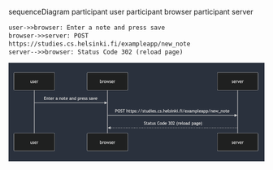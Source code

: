 sequenceDiagram
participant user
participant browser
participant server

    user->>browser: Enter a note and press save
    browser->>server: POST https://studies.cs.helsinki.fi/exampleapp/new_note
    server-->>browser: Status Code 302 (reload page)

![Diagram](part0/img/0.4.png)
